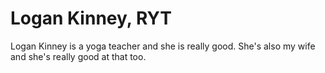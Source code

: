 Logan Kinney, RYT
================

Logan Kinney is a yoga teacher and she is really good. She's also my wife and she's really good at that too.
